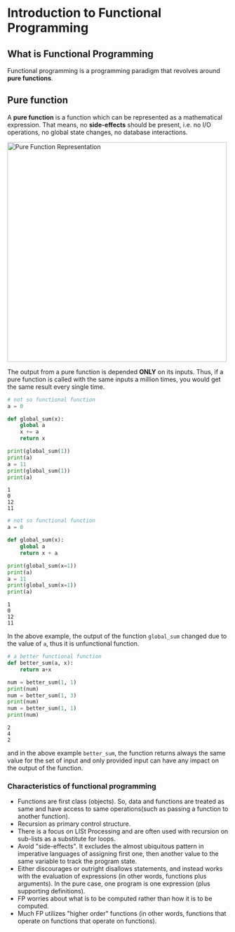 
# Introduction to Functional Programming

## What is Functional Programming

Functional programming is a programming paradigm that revolves around **pure functions**. 

## Pure function

A **pure function** is a function which can be represented as a mathematical expression. That means, no **side-effects** should be present, i.e. no I/O operations, no global state changes, no database interactions. 

<img src="files/PureFunction.png" width="500" alt="Pure Function Representation">

The output from a pure function is depended **ONLY** on its inputs. Thus, if a pure function is called with the same inputs a million times, you would get the same result every single time.


```python
# not so functional function
a = 0

def global_sum(x):
    global a
    x += a
    return x

print(global_sum(1))
print(a)
a = 11
print(global_sum(1))
print(a)
```

    1
    0
    12
    11



```python
# not so functional function
a = 0

def global_sum(x):
    global a
    return x + a

print(global_sum(x=1))
print(a)
a = 11
print(global_sum(x=1))
print(a)
```

    1
    0
    12
    11


In the above example, the output of the function `global_sum` changed due to the value of `a`, thus it is unfunctional function.


```python
# a better functional function
def better_sum(a, x):
    return a+x

num = better_sum(1, 1)
print(num)
num = better_sum(1, 3)
print(num)
num = better_sum(1, 1)
print(num)
```

    2
    4
    2


and in the above example `better_sum`, the function returns always the same value for the set of input and only provided input can have any impact on the output of the function.

### Characteristics of functional programming

- Functions are first class (objects). So, data and functions are treated as same and have access to same operations(such as passing a function to another function).
- Recursion as primary control structure.
- There is a focus on LISt Processing and are often used with recursion on sub-lists as a substitute for loops.
- Avoid "side-effects". It excludes the almost ubiquitous pattern in imperative languages of assigning first one, then another value to the same variable to track the program state.
- Either discourages or outright disallows statements, and instead works with the evaluation of expressions (in other words, functions plus arguments). In the pure case, one program is one expression (plus supporting definitions).
- FP worries about what is to be computed rather than how it is to be computed.
- Much FP utilizes "higher order" functions (in other words, functions that operate on functions that operate on functions).
